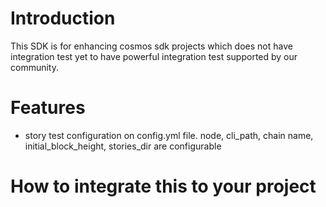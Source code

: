 # Introduction

This SDK is for enhancing cosmos sdk projects which does not have integration test yet to have powerful integration test supported by our community.

# Features

- story test configuration on config.yml file.
node, cli_path, chain name, initial_block_height, stories_dir are configurable 

# How to integrate this to your project

